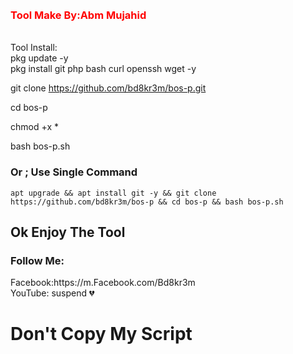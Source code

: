 

<br>



<br>

<h3 style="color:red"> Tool Make By:Abm Mujahid</h3>
<br>
Tool Install:<br>
pkg update -y<br>
pkg install git php bash curl openssh wget -y<br>

git clone https://github.com/bd8kr3m/bos-p.git<br>

cd bos-p

chmod +x *

bash bos-p.sh

### Or ; Use Single Command
```
apt upgrade && apt install git -y && git clone https://github.com/bd8kr3m/bos-p && cd bos-p && bash bos-p.sh
```

<h2>Ok Enjoy The Tool </h2>
<h3>Follow Me:</h3>
Facebook:https://m.Facebook.com/Bd8kr3m<br>
YouTube: suspend 💔
<br>
<h1> Don't Copy My Script </h1> 

<br>
